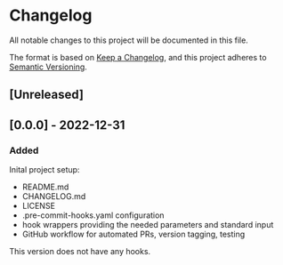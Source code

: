 # Changelog

All notable changes to this project will be documented in this file.

The format is based on [Keep a Changelog](https://keepachangelog.com/en/1.0.0/),
and this project adheres to [Semantic Versioning](https://semver.org/spec/v2.0.0.html).

## [Unreleased]

## [0.0.0] - 2022-12-31

### Added

Inital project setup:
- README.md
- CHANGELOG.md
- LICENSE
- .pre-commit-hooks.yaml configuration
- hook wrappers providing the needed parameters and standard input
- GitHub workflow for automated PRs, version tagging, testing

This version does not have any hooks.
